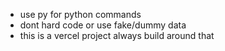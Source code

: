 - use py for python commands
- dont hard code or use fake/dummy data
- this is a vercel project always build around that